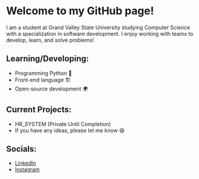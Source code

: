 # Welcome to my GitHub page!

I am a student at Grand Valley State University studying Computer Science with a specialization in software development. I enjoy working with teams to develop, learn, and solve problems!

## Learning/Developing:
- Programming Python :snake:
- Front-end language :building_construction:
- Open-source development :earth_africa:

## Current Projects:
- HR_SYSTEM (Private Until Completion)
- If you have any ideas, please let me know 😄

## Socials:
- [LinkedIn](https://www.linkedin.com/in/nathan-strandberg-275b4a1a7/)
- [Instagram](https://www.instagram.com/n8_strandberg/)


